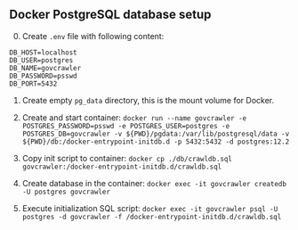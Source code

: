 ## Docker PostgreSQL database setup

0. Create ```.env``` file with following content:

```
DB_HOST=localhost
DB_USER=postgres
DB_NAME=govcrawler
DB_PASSWORD=psswd
DB_PORT=5432
```

1. Create empty ```pg_data``` directory, this is the mount volume for Docker.

2. Create and start container:
```docker run --name govcrawler -e POSTGRES_PASSWORD=psswd -e POSTGRES_USER=postgres -e POSTGRES_DB=govcrawler -v ${PWD}/pgdata:/var/lib/postgresql/data -v ${PWD}/db:/docker-entrypoint-initdb.d -p 5432:5432 -d postgres:12.2```

3. Copy init script to container:
```docker cp ./db/crawldb.sql govcrawler:/docker-entrypoint-initdb.d/crawldb.sql```

4. Create database in the container:
```docker exec -it govcrawler createdb -U postgres govcrawler```

5. Execute initialization SQL script:
   ```docker exec -it govcrawler psql -U postgres -d govcrawler -f /docker-entrypoint-initdb.d/crawldb.sql```
